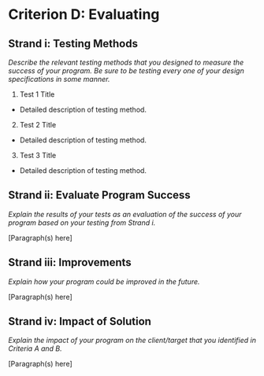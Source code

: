 # Criterion D: Evaluating
## Strand i: Testing Methods
*Describe the relevant testing methods that you designed to measure the success of your program. Be sure to be testing every one of your design specifications in some manner.*

1. Test 1 Title
  - Detailed description of testing method.
2. Test 2 Title
  - Detailed description of testing method.
3. Test 3 Title
  - Detailed description of testing method.


## Strand ii: Evaluate Program Success
*Explain the results of your tests as an evaluation of the success of your program based on your testing from Strand i.*

[Paragraph(s) here]

## Strand iii: Improvements
*Explain how your program could be improved in the future.*

[Paragraph(s) here]

## Strand iv: Impact of Solution
*Explain the impact of your program on the client/target that you identified in Criteria A and B.*

[Paragraph(s) here]
